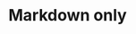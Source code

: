 <script>alert('Is it allowed')</script>
<a href="javascript:alert('is it allowed')"></a>
<img src="" onerror="alert('is it allowed')">
# Markdown only
